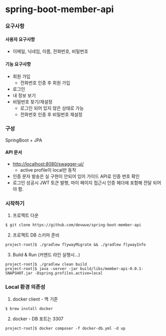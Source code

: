 # spring-boot-member-api

### 요구사항
#### 사용자 요구사항
* 이메일, 닉네임, 이름, 전화번호, 비밀번호
#### 기능 요구사항
* 회원 가입
  * 전화번호 인증 후 회원 가입
* 로그인
* 내 정보 보기
* 비밀번호 찾기/재설정
  * 로그인 되어 있지 않은 상태로 가능
  * 전화번호 인증 후 비밀번호 재설정

### 구성
SpringBoot + JPA

#### API 문서
* [http://localhost:8080/swagger-ui/](http://localhost:8080/swagger-ui/)
  * active profile이 local만 동작
* 인증 문자 발송은 실 구현이 안되어 있어 가이드 API로 인증 번호 확인
* 로그인 성공시 JWT 토큰 발행, 마이 페이지 접근시 인증 헤더에 포함해 전달 되어야 함.

### 시작하기
1. 프로젝트 다운
```shell
$ git clone https://github.com/devwue/spring-boot-member-api
```
2. 프로젝트 DB 스키마 준비
```shell
project-root]$ ./gradlew flywayMigrate && ./gradlew flywayInfo
```
3. Build & Run (커맨드 라인 실행시...)
```shell
project-root]$ ./gradlew clean build 
project-root]$ java -server -jar build/libs/member-api-0.0.1-SNAPSHOT.jar -Dspring.profiles.active=local 
```

### Local 환경 의존성
1. docker client - 맥 기준
```shell
$ brew install docker
```

2. docker - DB 포트는 3307
```shell
project-root]$ docker composer -f docker-db.yml -d up
```